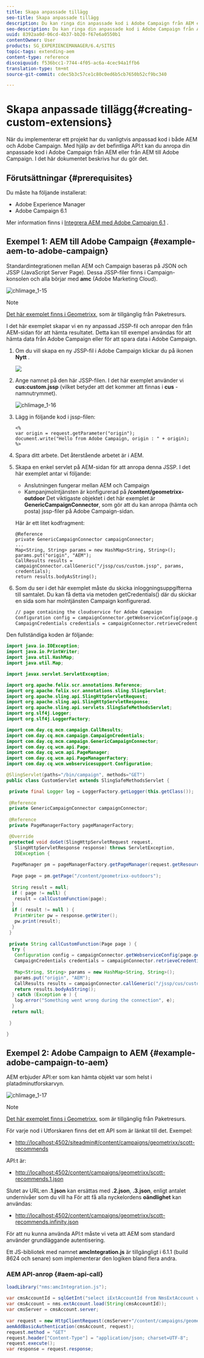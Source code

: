 ```yaml
---
title: Skapa anpassade tillägg
seo-title: Skapa anpassade tillägg
description: Du kan ringa din anpassade kod i Adobe Campaign från AEM eller från AEM till Adobe Campaign
seo-description: Du kan ringa din anpassade kod i Adobe Campaign från AEM eller från AEM till Adobe Campaign
uuid: 8392aa0d-06cd-4b37-bb20-f67e6a0550b1
contentOwner: User
products: SG_EXPERIENCEMANAGER/6.4/SITES
topic-tags: extending-aem
content-type: reference
discoiquuid: f536bcc1-7744-4f05-ac6a-4cec94a1ffb6
translation-type: tm+mt
source-git-commit: cdec5b3c57ce1c80c0ed6b5cb7650b52cf9bc340

---
```



# Skapa anpassade tillägg{#creating-custom-extensions}

När du implementerar ett projekt har du vanligtvis anpassad kod i både AEM och Adobe Campaign. Med hjälp av det befintliga API:t kan du anropa din anpassade kod i Adobe Campaign från AEM eller från AEM till Adobe Campaign. I det här dokumentet beskrivs hur du gör det.

## Förutsättningar {#prerequisites}

Du måste ha följande installerat:

* Adobe Experience Manager
* Adobe Campaign 6.1

Mer information finns i [Integrera AEM med Adobe Campaign 6.1](/help/sites-administering/campaignonpremise.md) .

## Exempel 1: AEM till Adobe Campaign {#example-aem-to-adobe-campaign}

Standardintegrationen mellan AEM och Campaign baseras på JSON och JSSP (JavaScript Server Page). Dessa JSSP-filer finns i Campaign-konsolen och alla börjar med **amc** (Adobe Marketing Cloud).

![chlimage_1-15](assets/chlimage_1-15.png)

>[!NOTE]
>
>[Det här exemplet finns i Geometrixx](/help/sites-developing/we-retail.md), som är tillgänglig från Paketresurs.

I det här exemplet skapar vi en ny anpassad JSSP-fil och anropar den från AEM-sidan för att hämta resultatet. Detta kan till exempel användas för att hämta data från Adobe Campaign eller för att spara data i Adobe Campaign.

1. Om du vill skapa en ny JSSP-fil i Adobe Campaign klickar du på ikonen **Nytt** .

   ![](do-not-localize/chlimage_1-4.png)

1. Ange namnet på den här JSSP-filen. I det här exemplet använder vi **cus:custom.jssp** (vilket betyder att det kommer att finnas i **cus** -namnutrymmet).

   ![chlimage_1-16](assets/chlimage_1-16.png)

1. Lägg in följande kod i jssp-filen:

   ```
   <%
   var origin = request.getParameter("origin");
   document.write("Hello from Adobe Campaign, origin : " + origin);
   %>
   ```

1. Spara ditt arbete. Det återstående arbetet är i AEM.
1. Skapa en enkel servlet på AEM-sidan för att anropa denna JSSP. I det här exemplet antar vi följande:

   * Anslutningen fungerar mellan AEM och Campaign
   * Kampanjmolntjänsten är konfigurerad på **/content/geometrixx-outdoor**
   Det viktigaste objektet i det här exemplet är **GenericCampaignConnector**, som gör att du kan anropa (hämta och posta) jssp-filer på Adobe Campaign-sidan.

   Här är ett litet kodfragment:

   ```
   @Reference
   private GenericCampaignConnector campaignConnector;
   ...
   Map<String, String> params = new HashMap<String, String>();
   params.put("origin", "AEM"); 
   CallResults results = campaignConnector.callGeneric("/jssp/cus/custom.jssp", params, credentials);
   return results.bodyAsString();
   ```

1. Som du ser i det här exemplet måste du skicka inloggningsuppgifterna till samtalet. Du kan få detta via metoden getCredentials() där du skickar en sida som har molntjänsten Campaign konfigurerad.

   ```xml
   // page containing the cloudservice for Adobe Campaign
   Configuration config = campaignConnector.getWebserviceConfig(page.getContentResource().getParent());
   CampaignCredentials credentials = campaignConnector.retrieveCredentials(config);
   ```

Den fullständiga koden är följande:

```java
import java.io.IOException;
import java.io.PrintWriter;
import java.util.HashMap;
import java.util.Map;

import javax.servlet.ServletException;

import org.apache.felix.scr.annotations.Reference;
import org.apache.felix.scr.annotations.sling.SlingServlet;
import org.apache.sling.api.SlingHttpServletRequest;
import org.apache.sling.api.SlingHttpServletResponse;
import org.apache.sling.api.servlets.SlingSafeMethodsServlet;
import org.slf4j.Logger;
import org.slf4j.LoggerFactory;

import com.day.cq.mcm.campaign.CallResults;
import com.day.cq.mcm.campaign.CampaignCredentials;
import com.day.cq.mcm.campaign.GenericCampaignConnector;
import com.day.cq.wcm.api.Page;
import com.day.cq.wcm.api.PageManager;
import com.day.cq.wcm.api.PageManagerFactory;
import com.day.cq.wcm.webservicesupport.Configuration;

@SlingServlet(paths="/bin/campaign", methods="GET")
public class CustomServlet extends SlingSafeMethodsServlet {

 private final Logger log = LoggerFactory.getLogger(this.getClass());
 
 @Reference
 private GenericCampaignConnector campaignConnector;
 
 @Reference
 private PageManagerFactory pageManagerFactory;

 @Override
 protected void doGet(SlingHttpServletRequest request,
   SlingHttpServletResponse response) throws ServletException,
   IOException {
  
  PageManager pm = pageManagerFactory.getPageManager(request.getResourceResolver());
  
  Page page = pm.getPage("/content/geometrixx-outdoors");
  
  String result = null;
  if ( page != null) {
   result = callCustomFunction(page);
  }
  if ( result != null ) {
   PrintWriter pw = response.getWriter();
   pw.print(result);
  }
 }
 
 private String callCustomFunction(Page page ) {
  try {
   Configuration config = campaignConnector.getWebserviceConfig(page.getContentResource().getParent());
   CampaignCredentials credentials = campaignConnector.retrieveCredentials(config);
   
   Map<String, String> params = new HashMap<String, String>();
   params.put("origin", "AEM");
   CallResults results = campaignConnector.callGeneric("/jssp/cus/custom.jssp", params, credentials);
   return results.bodyAsString();
  } catch (Exception e ) {
   log.error("Something went wrong during the connection", e);
  }
  return null;
  
 }

}
```

## Exempel 2: Adobe Campaign to AEM {#example-adobe-campaign-to-aem}

AEM erbjuder API:er som kan hämta objekt var som helst i platadminutforskarvyn.

![chlimage_1-17](assets/chlimage_1-17.png)

>[!NOTE]
>
>[Det här exemplet finns i Geometrixx](/help/sites-developing/we-retail.md), som är tillgänglig från Paketresurs.

För varje nod i Utforskaren finns det ett API som är länkat till det. Exempel:

* [http://localhost:4502/siteadmin#/content/campaigns/geometrixx/scott-recommends](http://localhost:4502/siteadmin#/content/campaigns/geometrixx/scott-recommends)

API:t är:

* [http://localhost:4502/content/campaigns/geometrixx/scott-recommends.1.json](http://localhost:4502/content/campaigns/geometrixx/scott-recommends.2.json)

Slutet av URL:en **.1.json** kan ersättas med **.2.json**, **.3.json**, enligt antalet undernivåer som du vill ha För att få alla nyckelordens **oändlighet** kan användas:

* [http://localhost:4502/content/campaigns/geometrixx/scott-recommends.infinity.json](http://localhost:4502/content/campaigns/geometrixx/scott-recommends.2.json)

För att nu kunna använda API:t måste vi veta att AEM som standard använder grundläggande autentisering.

Ett JS-bibliotek med namnet **amcIntegration.js** är tillgängligt i 6.1.1 (build 8624 och senare) som implementerar den logiken bland flera andra.

### AEM API-anrop {#aem-api-call}

```java
loadLibrary("nms:amcIntegration.js");
 
var cmsAccountId = sqlGetInt("select iExtAccountId from NmsExtAccount where sName=$(sz)","aemInstance")
var cmsAccount = nms.extAccount.load(String(cmsAccountId));
var cmsServer = cmsAccount.server;
 
var request = new HttpClientRequest(cmsServer+"/content/campaigns/geometrixx.infinity.json")
aemAddBasicAuthentication(cmsAccount, request);
request.method = "GET"
request.header["Content-Type"] = "application/json; charset=UTF-8";
request.execute();
var response = request.response;
```

